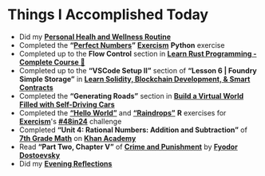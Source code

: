 # Things I Accomplished Today

- Did my **[Personal Healh and Wellness Routine](../../routines/2024/personal-health-and-wellness-routine-2024-week-5.md)**
- Completed the **“[Perfect Numbers](https://exercism.org/tracks/python/exercises/perfect-numbers)”** **[Exercism](https://exercism.org)** **Python** exercise
- Completed up to the **Flow Control** section in **[Learn Rust Programming - Complete Course 🦀](https://www.youtube.com/watch?v=BpPEoZW5IiY)**
- Completed up to the **“VSCode Setup II”** section of **“Lesson 6 | Foundry Simple Storage”** in **[Learn Solidity, Blockchain Development, & Smart Contracts](https://www.youtube.com/watch?v=umepbfKp5rI)**
- Completed the **“Generating Roads”** section in **[Build a Virtual World Filled with Self-Driving Cars](https://www.youtube.com/watch?v=5iHejdqYIa8)**
- Completed the **[“Hello World”](https://exercism.org/tracks/r/exercises/hello-world)** and **[“Raindrops”](https://exercism.org/tracks/r/exercises/raindrops)** **R** exercises for **[Exercism](https://exercism.org)**'s **[#48in24](https://exercism.org/challenges/48in24)** challenge
- Completed **“Unit 4: Rational Numbers: Addition and Subtraction”** of **[7th Grade Math](https://www.khanacademy.org/math/cc-seventh-grade-math)** on **[Khan Academy](https://www.khanacademy.org)**
- Read **“Part Two, Chapter V”** of **[Crime and Punishment](https://www.goodreads.com/book/show/7144.Crime_and_Punishment)** by **[Fyodor Dostoevsky](https://www.goodreads.com/author/show/3137322.Fyodor_Dostoevsky)**
- Did my **[Evening Reflections](../../routines/evening-reflections.md)**
